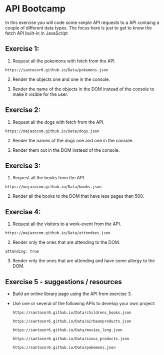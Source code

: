 # API Bootcamp

In this exercise you will code some simple API requests to a API containg a couple of different data types. The focus here is just to get to know the fetch API built-in in JavaScript

## Exercise 1:

1. Request all the pokemons with fetch from the API.

```
https://santosnr6.github.io/Data/pokemons.json
```

2. Render the objects one and one in the console.

3. Render the name of the objects in the DOM instead of the console to make it visible for the user.

## Exercise 2:

1. Request all the dogs with fetch from the API.

```
https://majazocom.github.io/Data/dogs.json
```

2. Render the names of the dogs one and one in the console.

3. Render them out in the DOM instead of the console.

## Exercise 3:

1. Request all the books from the API.

```
https://majazocom.github.io/Data/books.json
```

2. Render all the books to the DOM that have less pages than 500.

## Exercise 4:

1. Request all the visitors to a work-event from the API.

```
https://majazocom.github.io/Data/attendees.json
```

2. Render only the ones that are attending to the DOM.

```
attending: true
```

3. Render only the ones that are attending and have some allergy to the DOM.

## Exercise 5 - suggestions / resources

* Build an online library page using the API from exercise 3.
* Use one or several of the following APIs to develop your own project:
  ```
  https://santosnr6.github.io/Data/childrens_books.json
  ```

  ```
  https://santosnr6.github.io/Data/airbeanproducts.json
  ```

  ```
  https://santosnr6.github.io/Data/movies_long.json
  ```

  ```
  https://santosnr6.github.io/Data/sinus_products.json
  ```

  ```
  https://santosnr6.github.io/Data/pokemons.json
  ```

  
